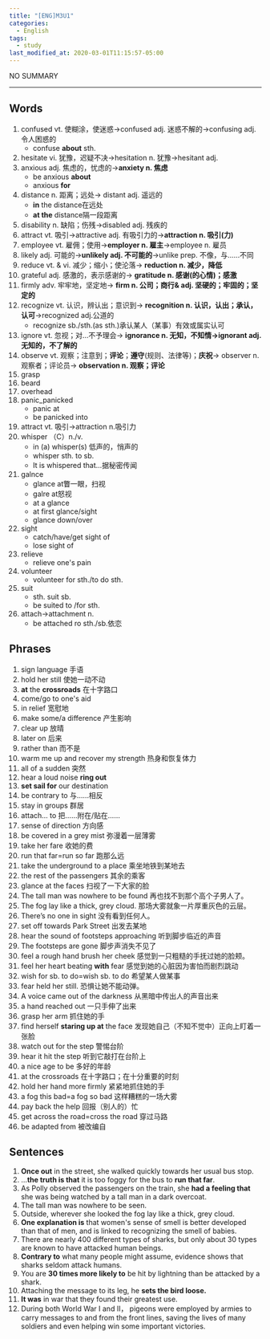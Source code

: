 ```yaml
---
title: "[ENG]M3U1"
categories:
  - English
tags:
  - study
last_modified_at: 2020-03-01T11:15:57-05:00
---
```


NO SUMMARY

***
## Words

1. confused vt. 使糊涂，使迷惑→confused adj. 迷惑不解的→confusing adj. 令人困惑的
	* confuse **about** sth.
2. hesitate vi. 犹豫，迟疑不决→hesitation n. 犹豫→hesitant adj.
3. anxious adj. 焦虑的，忧虑的→**anxiety n. 焦虑**
	* be anxious **about**
	* anxious **for**
4. distance n. 距离；远处→ distant adj. 遥远的
	* **in** the distance在远处
	* **at the** distance隔一段距离
5. disability n. 缺陷；伤残→disabled adj. 残疾的
6. attract vt. 吸引→attractive adj. 有吸引力的→**attraction n. 吸引(力)**
7. employee vt. 雇佣；使用→**employer n. 雇主**→employee n. 雇员
8. likely adj. 可能的→**unlikely adj. 不可能的**→unlike prep. 不像，与……不同
9. reduce vt. & vi. 减少；缩小；使沦落→ **reduction n. 减少，降低**
10. grateful adj. 感激的，表示感谢的→ **gratitude n. 感谢(的心情)；感激** 
11. firmly adv. 牢牢地，坚定地→ **firm n. 公司；商行& adj. 坚硬的；牢固的；坚定的**
12. recognize vt. 认识，辨认出；意识到→ **recognition n. 认识，认出；承认，认可**→recognized adj.公道的
	* recognize sb./sth.(as sth.)承认某人（某事）有效或属实认可
13. ignore vt. 忽视；对…不予理会→ **ignorance n. 无知，不知情→ignorant adj. 无知的，不了解的**
14. observe vt. 观察；注意到；**评论**；**遵守**(规则、法律等)；**庆祝**→ observer n. 观察者；评论员→
**observation n. 观察；评论**
15. grasp
16. beard
17. overhead
18. panic_panicked
	 * panic at
	 * be panicked into
19. attract vt. 吸引→attraction n.吸引力
20. whisper （C）n./v. 
	* in (a) whisper(s) 低声的，悄声的
	* whisper sth. to sb.
	* It is whispered that...据秘密传闻
21. galnce
	* glance at瞥一眼，扫视
	* galre at怒视
	* at a glance
	* at first glance/sight
	* glance down/over
22. sight
	* catch/have/get sight of
	* lose sight of
23. relieve
	* relieve one's pain
24. volunteer
	* volunteer for sth./to do sth.
25. suit 
	* sth. suit sb.
	* be suited to /for sth.
26. attach→attachment n.
	* be attached ro sth./sb.依恋

## Phrases
1. sign language 手语
2. hold her still 使她一动不动
3. **at** the **crossroads** 在十字路口 
4. come/go to one's aid 
5. in relief 宽慰地 
6. make some/a difference 产生影响 
7. clear up 放晴
8. later on 后来 
9. rather than 而不是
10. warm me up and recover my strength 热身和恢复体力
11. all of a sudden 突然 
12. hear a loud noise **ring out**
13. **set sail for** our destination 
14. be contrary to 与……相反
15. stay in groups 群居
16. attach... to 把……附在/贴在…… 
17. sense of direction 方向感
18. be covered in a grey mist 弥漫着一层薄雾
19. take her fare 收她的费
20. run that far=run so far 跑那么远
21. take the underground to a place 乘坐地铁到某地去
22. the rest of the passengers 其余的乘客
23. glance at the faces 扫视了一下大家的脸
24. The tall man was nowhere to be found 再也找不到那个高个子男人了。
25. The fog lay like a thick, grey cloud. 那场大雾就象一片厚重灰色的云层。
26. There’s no one in sight 没有看到任何人。
27. set off towards Park Street 出发去某地
28. hear the sound of footsteps approaching 听到脚步临近的声音
29. The footsteps are gone 脚步声消失不见了
30. feel a rough hand brush her cheek 感觉到一只粗糙的手抚过她的脸颊。
31. feel her heart beating **with** fear 感觉到她的心脏因为害怕而剧烈跳动
32. wish for sb. to do=wish sb. to do 希望某人做某事
33. fear held her still. 恐惧让她不能动弹。
34. A voice came out of the darkness 从黑暗中传出人的声音出来
35. a hand reached out 一只手伸了出来
36. grasp her arm 抓住她的手
37. find herself **staring up at** the face 发现她自己（不知不觉中）正向上盯着一张脸
38. watch out for the step 警惕台阶
39. hear it hit the step 听到它敲打在台阶上
40. a nice age to be 多好的年龄
41. at the crossroads 在十字路口；在十分重要的时刻
42. hold her hand more firmly 紧紧地抓住她的手
43. a fog this bad=a fog so bad 这样糟糕的一场大雾
44. pay back the help 回报（别人的）忙
45. get across the road=cross the road 穿过马路
46. be adapted from 被改编自



## Sentences
1. **Once out** in the street, she walked quickly towards her usual bus stop.
2. ...**the truth is that** it is too foggy for the bus to **run that far**. 
3. As Polly observed the passengers on the train, she **had a feeling that** she was being watched by a tall man
in a dark overcoat. 
4. The tall man was nowhere to be seen. 
5. Outside, wherever she looked the fog lay like a thick, grey cloud. 
6. **One explanation is** that women's sense of smell is better developed than that of men, and is linked to
recognizing the smell of babies. 
7. There are nearly 400 different types of sharks, but only about 30 types are known to have attacked
human beings. 
8. **Contrary to** what many people might assume, evidence shows that sharks seldom attack humans. 
9. You are **30 times more likely to** be hit by lightning than be attacked by a shark. 
10. Attaching the message to its leg, he **sets the bird loose.** 
11. **It was** in war that they found their greatest use. 
12. During both World War Ⅰ and Ⅱ， pigeons were employed by armies to carry messages to and from the front lines, saving the lives of many soldiers and even helping win some important victories.
